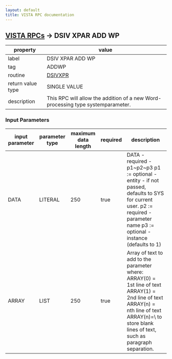 ```yaml
---
layout: default
title: VISTA RPC documentation
---
```




## [VISTA RPCs](TableOfContent.md) &#8594; DSIV XPAR ADD WP 

 property | value 
--- | --- 
 label | DSIV XPAR ADD WP
 tag | ADDWP
 routine | [DSIVXPR](http://code.osehra.org/dox/Routine_DSIVXPR_source.html)
 return value type | SINGLE VALUE
 description | This RPC will allow the addition of a new Word-processing type systemparameter.

### Input Parameters

| input parameter | parameter type | maximum data length | required | description | 
| --- | --- | --- | --- | --- | 
| DATA | LITERAL | 250 | true | DATA - required - p1~p2~p3  p1 := optional - entity - if not passed, defaults to SYS for current                            user.   p2 := required - parameter name  p3 := optional - instance (defaults to 1) | 
| ARRAY | LIST | 250 | true | Array of text to add to the parameter where:  ARRAY(0) = 1st line of text  ARRAY(1) = 2nd line of text  ARRAY(n) = nth line of text   ARRAY(n)=\\ to store blank lines of text, such as paragraph separation. | 